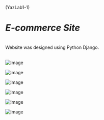 (YazLab1-1)
# *E-commerce Site*
</br>
Website was designed using Python Django.
</br>
</br>

![image](https://github.com/ilaydax/E-commerceSite/assets/93269919/501d9df8-a884-41ae-90f2-65e305b3ec7f)

![image](https://github.com/ilaydax/E-commerceSite/assets/93269919/1432f752-a1ae-4d97-aec2-56c4fecfa0b2)

![image](https://github.com/ilaydax/E-commerceSite/assets/93269919/7ee33e86-82d1-489e-ab36-85ab4f09412d)

![image](https://github.com/ilaydax/E-commerceSite/assets/93269919/80c57984-938b-4711-8c01-983cd8b5531a)

![image](https://github.com/ilaydax/E-commerceSite/assets/93269919/6aad13f0-e406-4607-badc-7e0f4458f5d5)

![image](https://github.com/ilaydax/E-commerceSite/assets/93269919/f19c4800-a685-4a50-b0e0-959f547b71de)


